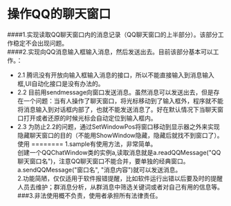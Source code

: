 操作QQ的聊天窗口
==================
####1.实现读取QQ聊天窗口内的消息记录（QQ聊天窗口的上半部分）。该部分工作稳定不会出现问题。<br>
####2.实现向QQ消息输入框输入消息，然后发送出去。目前该部分基本可以工作。：<br>
* 2.1 腾讯没有开放向输入框输入消息的接口，所以不能直接输入到消息输入框,UI自动化接口是没有办法的。<br>
* 2.2 目前用sendmessage向窗口发送消息。虽然消息可以发送出去，但是存在一个问题：当有人操作了聊天窗口，将光标移动到了输入框外，程序就不能将消息输入到对话框内部了，也就不能发送消息了。好在默认情况下当聊天窗口打开或者还原的时候光标会自动定位到输入框内。<br>
* 2.3 为防止2.2的问题，通过SetWindowPos将窗口移动到显示器之外来实现隐藏聊天窗口的目的（不能用ShowWindow隐藏，隐藏后就找不到窗口了）。<br>
使用
========
1.sample有使用方法，非常简单。<br>
创建一个QQChatWindow类的实例a,读取消息就是a.readQQMessage("QQ聊天窗口名")，注意QQ聊天窗口不能合并，要单独的经典窗口。 a.sendQQMessage("窗口名", "消息内容")就可以发送消息。<br>
2.功能简陋，仅仅适用于软件报错提醒，比如软件运行出错以后要及时的提醒人员去维护；群消息分析，从群消息中筛选关键词或者对自己有用的信息等。<br>
###3.非法使用概不负责，使用者承担所有法律责任。<br>